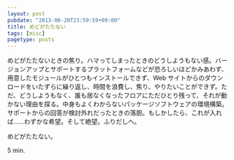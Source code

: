 ```yaml
---
layout: post
pubdate: "2013-06-20T23:59:59+09:00"
title: めどがたたない
tags: [misc]
pagetype: posts
---
```

めどがたたないときの焦り。ハマってしまったときのどうしようもない感。バージョンアップとサポートするプラットフォームなどが恐ろしいほどかみあわず、用意したモジュールがひとつもインストールできず、Web サイトからのダウンロードをいたずらに繰り返し、時間を浪費し、焦り、やりたいことができず。ただ、どうしようもなく、誰も居なくなったフロアにただひとり残って、それが動かない理由を探る。中身もよくわからないパッケージソフトウェアの環境構築。サポートからの回答が検討外れだったときの落胆。もしかしたら、これが入れば……わずかな希望。そして絶望。ふりだしへ。

めどがたたない。

5 min.
